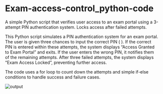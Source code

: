 # Exam-access-control_python-code
A simple Python script that verifies user access to an exam portal using a 3-attempt PIN authentication system. Locks access after failed attempts.

This Python script simulates a PIN authentication system for an exam portal. The user is given three chances to input the correct PIN ( ). If the correct PIN is entered within these attempts, the system displays “Access Granted to Exam Portal” and exits. If the user enters the wrong PIN, it notifies them of the remaining attempts. After three failed attempts, the system displays “Exam Access Locked”, preventing further access.

The code uses a for loop to count down the attempts and simple if-else conditions to handle success and failure cases.



![output](https://github.com/user-attachments/assets/1d5e0556-f231-416a-8d8f-26f0986e9257)
